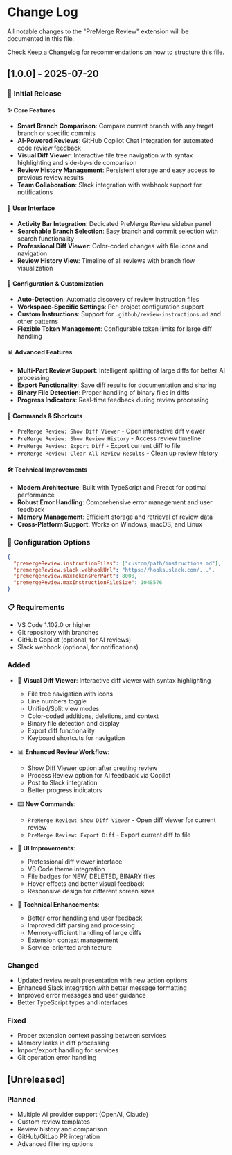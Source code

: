 # Change Log

All notable changes to the "PreMerge Review" extension will be documented in this file.

Check [Keep a Changelog](http://keepachangelog.com/) for recommendations on how to structure this file.

## [1.0.0] - 2025-07-20

### 🎉 **Initial Release**

#### ✨ **Core Features**
- **Smart Branch Comparison**: Compare current branch with any target branch or specific commits
- **AI-Powered Reviews**: GitHub Copilot Chat integration for automated code review feedback
- **Visual Diff Viewer**: Interactive file tree navigation with syntax highlighting and side-by-side comparison
- **Review History Management**: Persistent storage and easy access to previous review results
- **Team Collaboration**: Slack integration with webhook support for notifications

#### 🎨 **User Interface**
- **Activity Bar Integration**: Dedicated PreMerge Review sidebar panel
- **Searchable Branch Selection**: Easy branch and commit selection with search functionality
- **Professional Diff Viewer**: Color-coded changes with file icons and navigation
- **Review History View**: Timeline of all reviews with branch flow visualization

#### 🔧 **Configuration & Customization**
- **Auto-Detection**: Automatic discovery of review instruction files
- **Workspace-Specific Settings**: Per-project configuration support
- **Custom Instructions**: Support for `.github/review-instructions.md` and other patterns
- **Flexible Token Management**: Configurable token limits for large diff handling

#### 📊 **Advanced Features**
- **Multi-Part Review Support**: Intelligent splitting of large diffs for better AI processing
- **Export Functionality**: Save diff results for documentation and sharing
- **Binary File Detection**: Proper handling of binary files in diffs
- **Progress Indicators**: Real-time feedback during review processing

#### 🚀 **Commands & Shortcuts**
- `PreMerge Review: Show Diff Viewer` - Open interactive diff viewer
- `PreMerge Review: Show Review History` - Access review timeline
- `PreMerge Review: Export Diff` - Export current diff to file
- `PreMerge Review: Clear All Review Results` - Clean up review history

#### 🛠️ **Technical Improvements**
- **Modern Architecture**: Built with TypeScript and Preact for optimal performance
- **Robust Error Handling**: Comprehensive error management and user feedback
- **Memory Management**: Efficient storage and retrieval of review data
- **Cross-Platform Support**: Works on Windows, macOS, and Linux

### 🔧 **Configuration Options**

```json
{
  "premergeReview.instructionFiles": ["custom/path/instructions.md"],
  "premergeReview.slack.webhookUrl": "https://hooks.slack.com/...",
  "premergeReview.maxTokensPerPart": 8000,
  "premergeReview.maxInstructionFileSize": 1048576
}
```

### 📋 **Requirements**
- VS Code 1.102.0 or higher
- Git repository with branches
- GitHub Copilot (optional, for AI reviews)
- Slack webhook (optional, for notifications)

### Added
- 🎉 **Visual Diff Viewer**: Interactive diff viewer with syntax highlighting
  - File tree navigation with icons
  - Line numbers toggle
  - Unified/Split view modes
  - Color-coded additions, deletions, and context
  - Binary file detection and display
  - Export diff functionality
  - Keyboard shortcuts for navigation

- 📊 **Enhanced Review Workflow**: 
  - Show Diff Viewer option after creating review
  - Process Review option for AI feedback via Copilot
  - Post to Slack integration
  - Better progress indicators

- ⌨️ **New Commands**:
  - `PreMerge Review: Show Diff Viewer` - Open diff viewer for current review
  - `PreMerge Review: Export Diff` - Export current diff to file

- 🎨 **UI Improvements**:
  - Professional diff viewer interface
  - VS Code theme integration
  - File badges for NEW, DELETED, BINARY files
  - Hover effects and better visual feedback
  - Responsive design for different screen sizes

- 🔧 **Technical Enhancements**:
  - Better error handling and user feedback
  - Improved diff parsing and processing
  - Memory-efficient handling of large diffs
  - Extension context management
  - Service-oriented architecture

### Changed
- Updated review result presentation with new action options
- Enhanced Slack integration with better message formatting
- Improved error messages and user guidance
- Better TypeScript types and interfaces

### Fixed
- Proper extension context passing between services
- Memory leaks in diff processing
- Import/export handling for services
- Git operation error handling

## [Unreleased]

### Planned
- Multiple AI provider support (OpenAI, Claude)
- Custom review templates
- Review history and comparison
- GitHub/GitLab PR integration
- Advanced filtering options